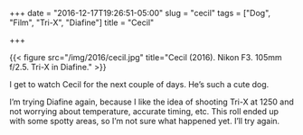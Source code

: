 +++
date = "2016-12-17T19:26:51-05:00"
slug = "cecil"
tags = ["Dog", "Film", "Tri-X", "Diafine"]
title = "Cecil"

+++

{{< figure src="/img/2016/cecil.jpg" title="Cecil (2016). Nikon F3. 105mm f/2.5. Tri-X in Diafine." >}}

I get to watch Cecil for the next couple of days. He’s such a cute dog.

I’m trying Diafine again, because I like the idea of shooting Tri-X at
1250 and not worrying about temperature, accurate timing, etc. This roll
ended up with some spotty areas, so I’m not sure what happened yet. I’ll
try again.
